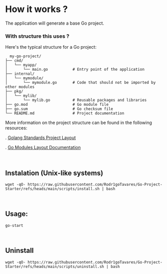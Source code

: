 # How it works ? 

The application will generate a base Go project.

### With structure this uses ?

 Here's the typical structure for a Go project:

```
  my-go-project/
├── cmd/
│   └── myapp/
│       └── main.go           # Entry point of the application
├── internal/
│   └── mymodule/
│       └── mymodule.go       # Code that should not be imported by other modules
├── pkg/
│   └── mylib/
│       └── mylib.go          # Reusable packages and libraries
├── go.mod                    # Go module file
├── go.sum                    # Go checksum file
└── README.md                 # Project documentation
```
More information on the project structure can be found in the following resources:

. [Golang Standards Project Layout](https://github.com/golang-standards/project-layout)

. [Go Modules Layout Documentation](https://go.dev/doc/modules/layout)

<br>

## Instalation (Unix-like systems)
```shell
wget -qO- https://raw.githubusercontent.com/Rodr1goTavares/Go-Project-Starter/refs/heads/main/scripts/install.sh | bash
```

<br>

## Usage:
``` shell
go-start
```

<br>

## Uninstall
```shell
wget -qO- https://raw.githubusercontent.com/Rodr1goTavares/Go-Project-Starter/refs/heads/main/scripts/uninstall.sh | bash
```
